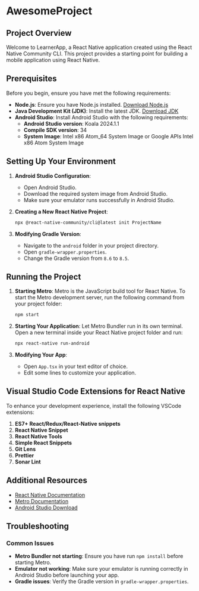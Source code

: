 # AwesomeProject

## Project Overview

Welcome to LearnerApp, a React Native application created using the React Native Community CLI. This project provides a starting point for building a mobile application using React Native.

## Prerequisites

Before you begin, ensure you have met the following requirements:

- **Node.js**: Ensure you have Node.js installed. [Download Node.js](https://nodejs.org/)
- **Java Development Kit (JDK)**: Install the latest JDK. [Download JDK](https://www.oracle.com/java/technologies/javase-jdk11-downloads.html)
- **Android Studio**: Install Android Studio with the following requirements:
  - **Android Studio version**: Koala 2024.1.1
  - **Compile SDK version**: 34
  - **System Image**: Intel x86 Atom_64 System Image or Google APIs Intel x86 Atom System Image

## Setting Up Your Environment

1. **Android Studio Configuration**:
    - Open Android Studio.
    - Download the required system image from Android Studio.
    - Make sure your emulator runs successfully in Android Studio.

2. **Creating a New React Native Project**:
    ```sh
    npx @react-native-community/cli@latest init ProjectName
    ```

3. **Modifying Gradle Version**:
    - Navigate to the `android` folder in your project directory.
    - Open `gradle-wrapper.properties`.
    - Change the Gradle version from `8.6` to `8.5`.

## Running the Project

1. **Starting Metro**:
    Metro is the JavaScript build tool for React Native. To start the Metro development server, run the following command from your project folder:
    ```sh
    npm start
    ```

2. **Starting Your Application**:
    Let Metro Bundler run in its own terminal. Open a new terminal inside your React Native project folder and run:
    ```sh
    npx react-native run-android
    ```

3. **Modifying Your App**:
    - Open `App.tsx` in your text editor of choice.
    - Edit some lines to customize your application.

## Visual Studio Code Extensions for React Native

To enhance your development experience, install the following VSCode extensions:

1. **ES7+ React/Redux/React-Native snippets**
2. **React Native Snippet**
3. **React Native Tools**
4. **Simple React Snippets**
5. **Git Lens**
6. **Prettier**
7. **Sonar Lint**

## Additional Resources

- [React Native Documentation](https://reactnative.dev/docs/getting-started)
- [Metro Documentation](https://facebook.github.io/metro/docs/getting-started)
- [Android Studio Download](https://developer.android.com/studio)

## Troubleshooting

### Common Issues

- **Metro Bundler not starting**: Ensure you have run `npm install` before starting Metro.
- **Emulator not working**: Make sure your emulator is running correctly in Android Studio before launching your app.
- **Gradle issues**: Verify the Gradle version in `gradle-wrapper.properties`.
